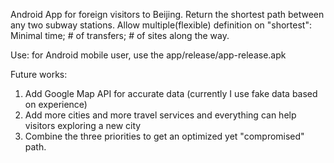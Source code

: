 Android App for foreign visitors to Beijing. 
Return the shortest path between any two subway stations. 
Allow multiple(flexible) definition on "shortest": Minimal time; # of transfers; # of sites along the way.

Use: for Android mobile user, use the app/release/app-release.apk

Future works:
1. Add Google Map API for accurate data (currently I use fake data based on experience)
2. Add more cities and more travel services and everything can help visitors exploring a new city
3. Combine the three priorities to get an optimized yet "compromised" path. 

